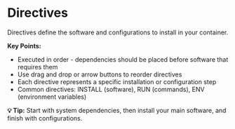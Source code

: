 # Directives

Directives define the software and configurations to install in your container.

**Key Points:**
- Executed in order - dependencies should be placed before software that requires them
- Use drag and drop or arrow buttons to reorder directives
- Each directive represents a specific installation or configuration step
- Common directives: INSTALL (software), RUN (commands), ENV (environment variables)

**💡 Tip:** Start with system dependencies, then install your main software, and finish with configurations.